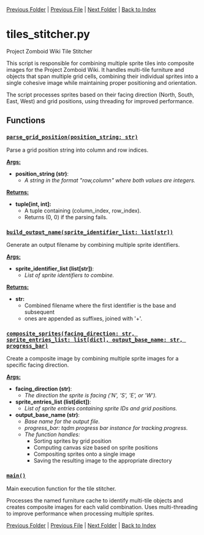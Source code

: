 [Previous Folder](../recipes/craft_recipes.md) | [Previous File](tiles_scrapping.md) | [Next Folder](../tools/compare_item_lists.md) | [Back to Index](../../index.md)

# tiles_stitcher.py

Project Zomboid Wiki Tile Stitcher

This script is responsible for combining multiple sprite tiles into composite images
for the Project Zomboid Wiki. It handles multi-tile furniture and objects that span
multiple grid cells, combining their individual sprites into a single cohesive image
while maintaining proper positioning and orientation.

The script processes sprites based on their facing direction (North, South, East, West)
and grid positions, using threading for improved performance.

## Functions

### [`parse_grid_position(position_string: str)`](https://github.com/Vaileasys/pz-wiki_parser/blob/main/scripts/tiles/tiles_stitcher.py#L58)

Parse a grid position string into column and row indices.


<ins>**Args:**</ins>
  - **position_string (str)**:
      - _A string in the format "row,column" where both values are integers._

<ins>**Returns:**</ins>
  - **tuple[int, int]:**
      - A tuple containing (column_index, row_index).
      - Returns (0, 0) if the parsing fails.

### [`build_output_name(sprite_identifier_list: list[str])`](https://github.com/Vaileasys/pz-wiki_parser/blob/main/scripts/tiles/tiles_stitcher.py#L76)

Generate an output filename by combining multiple sprite identifiers.


<ins>**Args:**</ins>
  - **sprite_identifier_list (list[str])**:
      - _List of sprite identifiers to combine._

<ins>**Returns:**</ins>
  - **str:**
      - Combined filename where the first identifier is the base and subsequent
      - ones are appended as suffixes, joined with '+'.

### [`composite_sprites(facing_direction: str, sprite_entries_list: list[dict], output_base_name: str, progress_bar)`](https://github.com/Vaileasys/pz-wiki_parser/blob/main/scripts/tiles/tiles_stitcher.py#L92)

Create a composite image by combining multiple sprite images for a specific facing direction.


<ins>**Args:**</ins>
  - **facing_direction (str)**:
      - _The direction the sprite is facing ('N', 'S', 'E', or 'W')._
  - **sprite_entries_list (list[dict])**:
      - _List of sprite entries containing sprite IDs and grid positions._
  - **output_base_name (str)**:
      - _Base name for the output file._
      - _progress_bar: tqdm progress bar instance for tracking progress._
      - _The function handles:_
        - Sorting sprites by grid position
        - Computing canvas size based on sprite positions
        - Compositing sprites onto a single image
        - Saving the resulting image to the appropriate directory

### [`main()`](https://github.com/Vaileasys/pz-wiki_parser/blob/main/scripts/tiles/tiles_stitcher.py#L175)

Main execution function for the tile stitcher.

Processes the named furniture cache to identify multi-tile objects and creates
composite images for each valid combination. Uses multi-threading to improve
performance when processing multiple sprites.



[Previous Folder](../recipes/craft_recipes.md) | [Previous File](tiles_scrapping.md) | [Next Folder](../tools/compare_item_lists.md) | [Back to Index](../../index.md)
